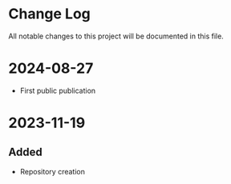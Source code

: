 # Change Log
All notable changes to this project will be documented in this file.

# 2024-08-27

- First public publication

# 2023-11-19

## Added

- Repository creation